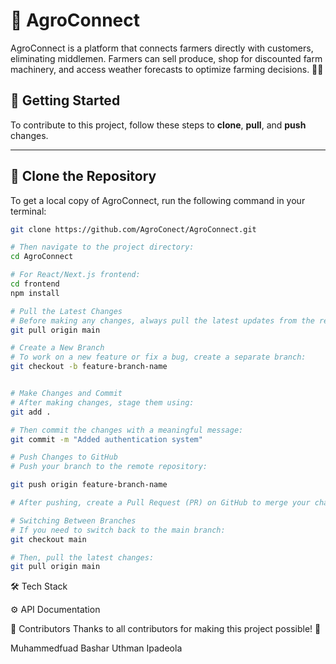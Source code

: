 # 🌱 AgroConnect

AgroConnect is a platform that connects farmers directly with customers, eliminating middlemen. Farmers can sell produce, shop for discounted farm machinery, and access weather forecasts to optimize farming decisions. 🚜🌾

## 📌 Getting Started

To contribute to this project, follow these steps to **clone**, **pull**, and **push** changes.

---

## **🔹 Clone the Repository**

To get a local copy of AgroConnect, run the following command in your terminal:

```sh
git clone https://github.com/AgroConect/AgroConnect.git

# Then navigate to the project directory:
cd AgroConnect

# For React/Next.js frontend:
cd frontend
npm install

# Pull the Latest Changes
# Before making any changes, always pull the latest updates from the repository:
git pull origin main

# Create a New Branch
# To work on a new feature or fix a bug, create a separate branch:
git checkout -b feature-branch-name


# Make Changes and Commit
# After making changes, stage them using:
git add .

# Then commit the changes with a meaningful message:
git commit -m "Added authentication system"

# Push Changes to GitHub
# Push your branch to the remote repository:

git push origin feature-branch-name

# After pushing, create a Pull Request (PR) on GitHub to merge your changes into the main branch.

# Switching Between Branches
# If you need to switch back to the main branch:
git checkout main

# Then, pull the latest changes:
git pull origin main

```

🛠 Tech Stack

⚙️ API Documentation

🤝 Contributors
Thanks to all contributors for making this project possible! 💪

Muhammedfuad Bashar
Uthman Ipadeola
